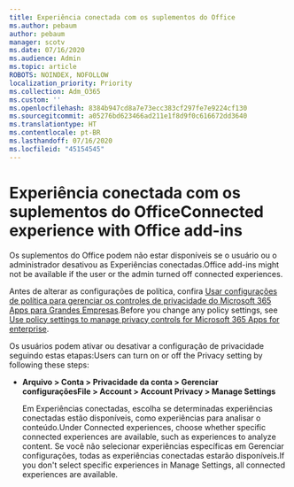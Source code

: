 ```yaml
---
title: Experiência conectada com os suplementos do Office
ms.author: pebaum
author: pebaum
manager: scotv
ms.date: 07/16/2020
ms.audience: Admin
ms.topic: article
ROBOTS: NOINDEX, NOFOLLOW
localization_priority: Priority
ms.collection: Adm_O365
ms.custom: ''
ms.openlocfilehash: 8384b947cd8a7e73ecc383cf297fe7e9224cf130
ms.sourcegitcommit: a05276bd623466ad211e1f8d9f0c616672dd3640
ms.translationtype: HT
ms.contentlocale: pt-BR
ms.lasthandoff: 07/16/2020
ms.locfileid: "45154545"
---
```

# <a name="connected-experience-with-office-add-ins"></a><span data-ttu-id="d5089-102">Experiência conectada com os suplementos do Office</span><span class="sxs-lookup"><span data-stu-id="d5089-102">Connected experience with Office add-ins</span></span>

<span data-ttu-id="d5089-103">Os suplementos do Office podem não estar disponíveis se o usuário ou o administrador desativou as Experiências conectadas.</span><span class="sxs-lookup"><span data-stu-id="d5089-103">Office add-ins might not be available if the user or the admin turned off connected experiences.</span></span>

<span data-ttu-id="d5089-104">Antes de alterar as configurações de política, confira [Usar configurações de política para gerenciar os controles de privacidade do Microsoft 365 Apps para Grandes Empresas](https://docs.microsoft.com/deployoffice/privacy/manage-privacy-controls).</span><span class="sxs-lookup"><span data-stu-id="d5089-104">Before you change any policy settings, see [Use policy settings to manage privacy controls for Microsoft 365 Apps for enterprise](https://docs.microsoft.com/deployoffice/privacy/manage-privacy-controls).</span></span>

<span data-ttu-id="d5089-105">Os usuários podem ativar ou desativar a configuração de privacidade seguindo estas etapas:</span><span class="sxs-lookup"><span data-stu-id="d5089-105">Users can turn on or off the Privacy setting by following these steps:</span></span>

- <span data-ttu-id="d5089-106">**Arquivo > Conta > Privacidade da conta > Gerenciar configurações**</span><span class="sxs-lookup"><span data-stu-id="d5089-106">**File > Account > Account Privacy > Manage Settings**</span></span> 

    <span data-ttu-id="d5089-107">Em Experiências conectadas, escolha se determinadas experiências conectadas estão disponíveis, como experiências para analisar o conteúdo.</span><span class="sxs-lookup"><span data-stu-id="d5089-107">Under Connected experiences, choose whether specific connected experiences are available, such as experiences to analyze content.</span></span> <span data-ttu-id="d5089-108">Se você não selecionar experiências específicas em Gerenciar configurações, todas as experiências conectadas estarão disponíveis.</span><span class="sxs-lookup"><span data-stu-id="d5089-108">If you don't select specific experiences in Manage Settings, all connected experiences are available.</span></span>
